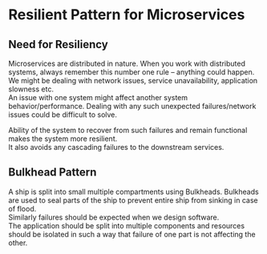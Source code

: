 # Resilient Pattern for Microservices

## Need for Resiliency
Microservices are distributed in nature. When you work with distributed systems, always remember this number one rule – anything could happen. <rb>
We might be dealing with network issues, service unavailability, application slowness etc. <br> 
An issue with one system might affect another system behavior/performance. Dealing with any such unexpected failures/network issues could be difficult to solve.

Ability of the system to recover from such failures and remain functional makes the system more resilient. <br> 
It also avoids any cascading failures to the downstream services.

## Bulkhead Pattern
A ship is split into small multiple compartments using Bulkheads. Bulkheads are used to seal parts of the ship to prevent entire ship from sinking in case of flood. <br>
Similarly failures should be expected when we design software. <br>
The application should be split into multiple components and resources should be isolated in such a way that failure of one part is not affecting the other.